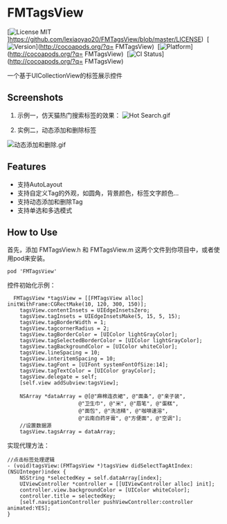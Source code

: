 # FMTagsView

[![License MIT](https://img.shields.io/badge/license-MIT-green.svg?style=flat)]https://github.com/lexiaoyao20/FMTagsView/blob/master/LICENSE)&nbsp;
[![Version](https://img.shields.io/cocoapods/v/FMTagsView.svg?style=flat)](http://cocoapods.org/?q= FMTagsView)&nbsp;
[![Platform](https://img.shields.io/cocoapods/p/FMTagsView.svg?style=flat)](http://cocoapods.org/?q= FMTagsView)&nbsp;
[![CI Status](http://img.shields.io/travis/Subo/FMTagsView.svg?style=flat)](http://cocoapods.org/?q= FMTagsView)&nbsp;

一个基于UICollectionView的标签展示控件 

## Screenshots
1. 示例一，仿天猫热门搜索标签的效果：
![Hot Search.gif](https://github.com/lexiaoyao20/FMTagsView/blob/master/Screenshots/aaaa.gif)

2. 实例二，动态添加和删除标签

![动态添加和删除.gif](https://github.com/lexiaoyao20/FMTagsView/blob/master/Screenshots/bbb.gif)


##  Features
* 支持AutoLayout
* 支持自定义Tag的外观，如圆角，背景颜色，标签文字颜色...
* 支持动态添加和删除Tag
* 支持单选和多选模式

## How to Use

首先，添加 FMTagsView.h 和 FMTagsView.m 这两个文件到你项目中，或者使用pod来安装。
```
pod 'FMTagsView'
```

控件初始化示例：
```
  FMTagsView *tagsView = [[FMTagsView alloc] initWithFrame:CGRectMake(10, 120, 300, 150)];
    tagsView.contentInsets = UIEdgeInsetsZero;
    tagsView.tagInsets = UIEdgeInsetsMake(5, 15, 5, 15);
    tagsView.tagBorderWidth = 1;
    tagsView.tagcornerRadius = 2;
    tagsView.tagBorderColor = [UIColor lightGrayColor];
    tagsView.tagSelectedBorderColor = [UIColor lightGrayColor];
    tagsView.tagBackgroundColor = [UIColor whiteColor];
    tagsView.lineSpacing = 10;
    tagsView.interitemSpacing = 10;
    tagsView.tagFont = [UIFont systemFontOfSize:14];
    tagsView.tagTextColor = [UIColor grayColor];
    tagsView.delegate = self;
    [self.view addSubview:tagsView];
    
    NSArray *dataArray = @[@"麻棉连衣裙", @"面条", @"亲子装",
                       @"卫生巾", @"米", @"眉笔", @"蛋糕",
                       @"面包", @"洗洁精", @"咖啡速溶",
                       @"云南白药牙膏", @"方便面", @"空调"];
    //设置数据源
    tagsView.tagsArray = dataArray;
```
实现代理方法：
```
//点击标签处理逻辑
- (void)tagsView:(FMTagsView *)tagsView didSelectTagAtIndex:(NSUInteger)index {
    NSString *selectedKey = self.dataArray[index];
    UIViewController *controller = [[UIViewController alloc] init];
    controller.view.backgroundColor = [UIColor whiteColor];
    controller.title = selectedKey;
    [self.navigationController pushViewController:controller animated:YES];
}
```

